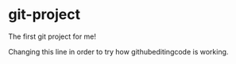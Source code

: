 # git-project
The first git project for me!

Changing this line in order to try how githubeditingcode is working.
